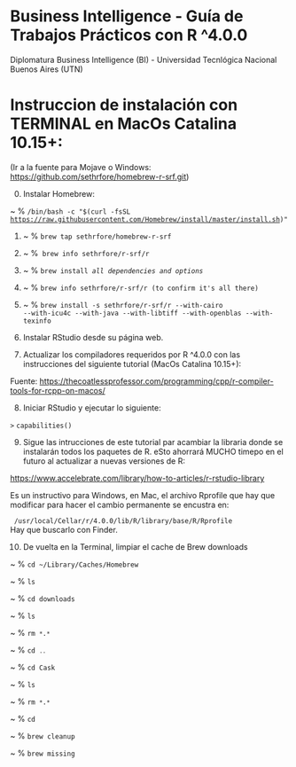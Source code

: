 # Business Intelligence - Guía de Trabajos Prácticos con R ^4.0.0
Diplomatura Business Intelligence (BI) - Universidad Tecnlógica Nacional Buenos Aires (UTN)

# Instruccion de instalación con TERMINAL en MacOs Catalina 10.15+:
(Ir a la fuente para Mojave o Windows: https://github.com/sethrfore/homebrew-r-srf.git)

0) Instalar Homebrew:

~ % <code>/bin/bash -c "$(curl -fsSL https://raw.githubusercontent.com/Homebrew/install/master/install.sh)"</code>

1) ~ % <code>brew tap sethrfore/homebrew-r-srf</code>

2) ~ %<code> brew info sethrfore/r-srf/r</code>

3) ~ % <code>brew install _all dependencies and options_ </code>

4) ~ % <code>brew info sethrfore/r-srf/r (to confirm it's all there) </code>

5) ~ % <code>brew install -s sethrfore/r-srf/r --with-cairo --with-icu4c --with-java --with-libtiff --with-openblas --with-texinfo </code>

6) Instalar RStudio desde su página web.

7) Actualizar los compiladores requeridos por R ^4.0.0 con las instrucciones del siguiente tutorial (MacOs Catalina 10.15+):

Fuente: https://thecoatlessprofessor.com/programming/cpp/r-compiler-tools-for-rcpp-on-macos/

8) Iniciar RStudio y ejecutar lo siguiente:

``>`` <code>capabilities()</code>

9) Sigue las intrucciones de este tutorial par acambiar la libraria donde se instalarán todos los paquetes de R. eSto ahorrará MUCHO timepo en el futuro al actualizar a nuevas versiones de R:

https://www.accelebrate.com/library/how-to-articles/r-rstudio-library

Es un instructivo para Windows, en Mac, el archivo Rprofile que hay que modificar para hacer el cambio permanente se encustra en:

<code> /usr/local/Cellar/r/4.0.0/lib/R/library/base/R/Rprofile </code> Hay que buscarlo con Finder.

10) De vuelta en la Terminal, limpiar el cache de Brew downloads

~ % <code>cd ~/Library/Caches/Homebrew</code>

~ % <code>ls</code>

~ % <code>cd downloads</code>

~ % <code>ls</code>

~ % <code>rm ``*``.``*``</code>

~ % <code>cd ``..``</code>

~ % <code>cd Cask</code>

~ % <code>ls</code>

~ % <code>rm ``*``.``*``</code>

~ % <code>cd</code>

~ % <code>brew cleanup</code>

~ % <code>brew missing</code>
